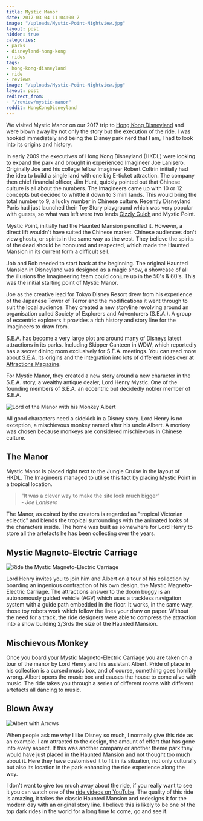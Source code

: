 ```yaml
---
title: Mystic Manor
date: 2017-03-04 11:04:00 Z
image: "/uploads/Mystic-Point-Nightview.jpg"
layout: post
hidden: true
categories:
- parks
- disneyland-hong-kong
- rides
tags:
- hong-kong-disneyland
- ride
- reviews
image: "/uploads/Mystic-Point-Nightview.jpg"
layout: post
redirect_from:
- "/review/mystic-manor"
reddit: HongKongDisneyland
---
```


We visited Mystic Manor on our 2017 trip to [Hong Kong Disneyland](/reviews/disneyland-hong-kong) and were blown away by not only the story but the execution of the ride. I was hooked immediately and being the Disney park nerd that I am, I had to look into its origins and history.

In early 2009 the executives of Hong Kong Disneyland (HKDL) were looking to expand the park and brought in experienced Imagineer Joe Lanisero. Originally Joe and his college fellow Imagineer Robert Coltrin initially had the idea to build a single land with one big E-ticket attraction. The company then chief financial officer, Jim Hunt, quickly pointed out that Chinese culture is all about the numbers. The Imagineers came up with 10 or 12 concepts but decided to whittle it down to 3 mini lands. This would bring the total number to 9, a lucky number in Chinese culture. Recently Disneyland Paris had just launched their Toy Story playground which was very popular with guests, so what was left were two lands [Gizzly Gulch](/reviews/disneyland-hong-kong#grizzly-gulch) and Mystic Point.

Mystic Point, initially had the Haunted Mansion pencilled it. However, a direct lift wouldn't have suited the Chinese market. Chinese audiences don't view ghosts, or spirits in the same way as the west. They believe the spirits of the dead should be honoured and respected, which made the Haunted Mansion in its current form a difficult sell.

Job and Rob needed to start back at the beginning. The original Haunted Mansion in Disneyland was designed as a magic show, a showcase of all the illusions the Imagineering team could conjure up in the 50's & 60's. This was the initial starting point of Mystic Manor.

Joe as the creative lead for Tokyo Disney Resort drew from his experience of the Japanese Tower of Terror and the modifications it went through to suit the local audience. They created a new storyline revolving around an organisation called Society of Explorers and Adventurers (S.E.A.). A group of eccentric explorers it provides a rich history and story line for the Imagineers to draw from. 

S.E.A. has become a very large plot arc around many of Disneys latest attractions in its parks. Including Skipper Canteen in WDW, which reportedly has a secret dining room exclusively for S.E.A. meetings. You can read more about S.E.A. its origins and the integration into lots of different rides over at [Attractions Magazine](http://attractionsmagazine.com/story-behind-sea-disneys-society-of-explorers-and-adventurers/).

For Mystic Manor, they created a new story around a new character in the S.E.A. story, a wealthy antique dealer, Lord Henry Mystic. One of the founding members of S.E.A. an eccentric but decidedly nobler member of S.E.A.

![Lord of the Manor with his Monkey Albert](/uploads/p1180577.jpg)

All good characters need a sidekick in a Disney story. Lord Henry is no exception, a mischievous monkey named after his uncle Albert. A monkey was chosen because monkeys are considered mischievous in Chinese culture.

## The Manor

Mystic Manor is placed right next to the Jungle Cruise in the layout of HKDL. The Imagineers managed to utilise this fact by placing Mystic Point in a tropical location.

> "It was a clever way to make the site look much bigger" <br/>- *Joe Lanisero*

The Manor, as coined by the creators is regarded as "tropical Victorian eclectic" and blends the tropical surroundings with the animated looks of the characters inside. The home was built as somewhere for Lord Henry to store all the artefacts he has been collecting over the years.

## Mystic Magneto-Electric Carriage

![Ride the Mystic Magneto-Electric Carriage](/uploads/DSC00804.JPG)

Lord Henry invites you to join him and Albert on a tour of his collection by boarding an ingenious contraption of his own design, the Mystic Magneto-Electric Carriage. The attractions answer to the doom buggy is an autonomously guided vehicle (AGV) which uses a trackless navigation system with a guide path embedded in the floor. It works, in the same way, those toy robots work which follow the lines your draw on paper. Without the need for a track, the ride designers were able to compress the attraction into a show building 2/3rds the size of the Haunted Mansion.

## Mischievous Monkey

Once you board your Mystic Magneto-Electric Carriage you are taken on a tour of the manor by Lord Henry and his assistant Albert. Pride of place in his collection is a cursed music box, and of course, something goes horribly wrong. Albert opens the music box and causes the house to come alive with music. The ride takes you through a series of different rooms with different artefacts all dancing to music.

## Blown Away

![Albert with Arrows](/uploads/Screen%20Shot%202017-07-17%20at%2017.41.07.png)

When people ask me why I like Disney so much, I normally give this ride as an example. I am attracted to the design, the amount of effort that has gone into every aspect. If this was another company or another theme park they would have just placed in the Haunted Mansion and not thought too much about it. Here they have customised it to fit in its situation, not only culturally but also its location in the park enhancing the ride experience along the way.

I don't want to give too much away about the ride, if you really want to see it you can watch one of the [ride videos on YouTube](https://www.youtube.com/watch?v=BeDx6V8dmXg). The quality of this ride is amazing, it takes the classic Haunted Mansion and redesigns it for the modern day with an original story line. I believe this is likely to be one of the top dark rides in the world for a long time to come, go and see it.